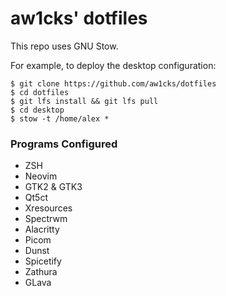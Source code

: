# aw1cks' dotfiles

This repo uses GNU Stow.

For example, to deploy the desktop configuration:
```
$ git clone https://github.com/aw1cks/dotfiles
$ cd dotfiles
$ git lfs install && git lfs pull
$ cd desktop
$ stow -t /home/alex *
```

### Programs Configured
* ZSH
* Neovim
* GTK2 & GTK3
* Qt5ct
* Xresources
* Spectrwm
* Alacritty
* Picom
* Dunst
* Spicetify
* Zathura
* GLava
